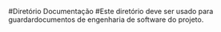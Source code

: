 #Diretório Documentação
#Este diretório deve ser usado para guardardocumentos de engenharia de software do projeto.
